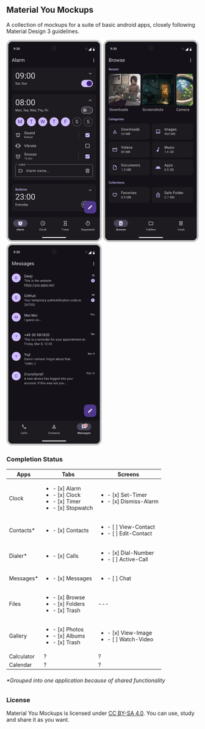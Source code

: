 ## Material You Mockups
A collection of mockups for a suite of basic android apps, closely following Material Design 3 guidelines.

<img src='Clock/Tabs/Alarm.png' width='250'> <img src='Files/Tabs/Browse.png' width='250'> <img src='Connect/Tabs/Messages.png' width='250'>

### Completion Status

|Apps|Tabs|Screens|
|---|---|---|
|Clock|<ul><li>- [x] Alarm</li><li>- [x] Clock</li><li>- [x] Timer</li><li>- [x] Stopwatch</li></ul>|<ul><li>- [x] Set-Timer</li><li>- [x] Dismiss-Alarm</li></ul>|
|Contacts*|<ul><li>- [x] Contacts</li></ul>|<ul><li>- [ ] View-Contact</li><li>- [ ] Edit-Contact</li></ul>|
|Dialer*|<ul><li>- [x] Calls</li></ul>|<ul><li>- [x] Dial-Number</li><li>- [ ] Active-Call</li></ul>|
|Messages*|<ul><li>- [x] Messages</li></ul>|<ul><li>- [ ] Chat</li></ul>|
|Files|<ul><li>- [x] Browse</li><li>- [x] Folders</li><li>- [x] Trash</li></ul>|---|
|Gallery|<ul><li>- [x] Photos</li><li>- [x] Albums</li><li>- [x] Trash</li></ul>|<ul><li>- [x] View-Image</li><li>- [ ] Watch-Video</li></ul>|
|Calculator|?|?|
|Calendar|?|?|

###### *Grouped into one application because of shared functionality

### License

 Material You Mockups is licensed under [CC BY-SA 4.0](https://creativecommons.org/licenses/by-sa/4.0/). You can use, study and share it as you want.
